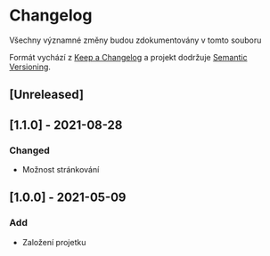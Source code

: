 # Changelog

Všechny významné změny budou zdokumentovány v tomto souboru

Formát vychází z [Keep a Changelog](https://keepachangelog.com/en/1.0.0/)
a projekt dodržuje [Semantic Versioning](https://semver.org/spec/v2.0.0.html).

## [Unreleased]

## [1.1.0] - 2021-08-28

### Changed

- Možnost stránkování

## [1.0.0] - 2021-05-09

### Add

- Založení projetku
